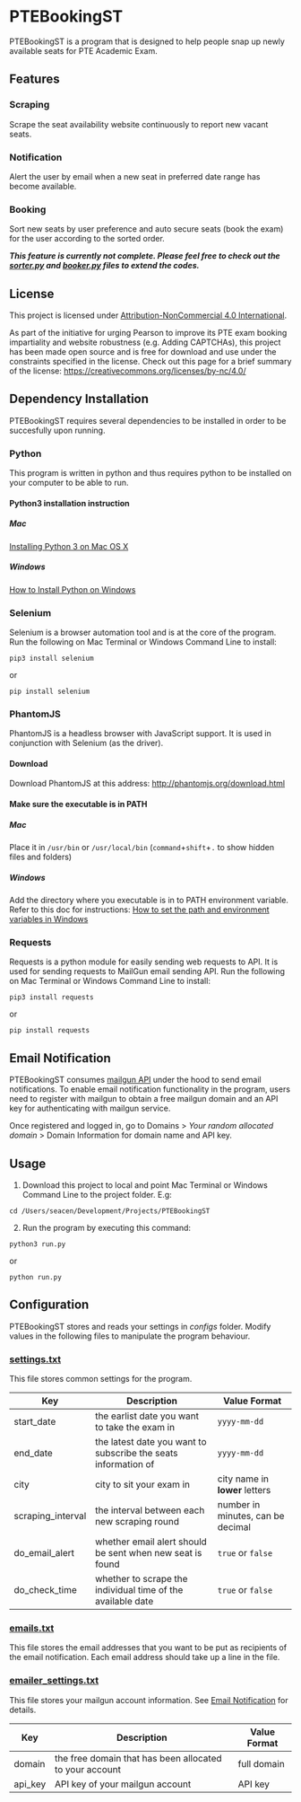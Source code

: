 # PTEBookingST
PTEBookingST is a program that is designed to help people snap up newly available seats for PTE Academic Exam.

## Features
### Scraping
Scrape the seat availability website continuously to report new vacant seats.
### Notification
Alert the user by email when a new seat in preferred date range has become available.
### Booking
Sort new seats by user preference and auto secure seats (book the exam) for the user according to the sorted order.

**_This feature is currently not complete. Please feel free to check out the [sorter.py](../master/sorter.py) and [booker.py](../master/booker.py) files to extend the codes._**

## License
This project is licensed under [Attribution-NonCommercial 4.0 International](https://creativecommons.org/licenses/by-nc/4.0/legalcode).

As part of the initiative for urging Pearson to improve its PTE exam booking impartiality and website robustness (e.g. Adding CAPTCHAs), this project has been made open source and is free for download and use under the constraints specified in the license. Check out this page for a brief summary of the license: https://creativecommons.org/licenses/by-nc/4.0/

## Dependency Installation
PTEBookingST requires several dependencies to be installed in order to be succesfully upon running.

### Python
This program is written in python and thus requires python to be installed on your computer to be able to run.
#### Python3 installation instruction
##### Mac
[Installing Python 3 on Mac OS X](http://python-guide-pt-br.readthedocs.io/en/latest/starting/install3/osx/)
##### Windows
[How to Install Python on Windows](https://www.howtogeek.com/197947/how-to-install-python-on-windows/)

### Selenium
Selenium is a browser automation tool and is at the core of the program. Run the following on Mac Terminal or Windows Command Line to install:
```
pip3 install selenium
```
or
```
pip install selenium
```

### PhantomJS
PhantomJS is a headless browser with JavaScript support. It is used in conjunction with Selenium (as the driver).
#### Download
Download PhantomJS at this address: http://phantomjs.org/download.html
#### Make sure the executable is in PATH
##### Mac
Place it in `/usr/bin` or `/usr/local/bin`  (`command`+`shift`+`.` to show hidden files and folders)
##### Windows
Add the directory where you executable is in to PATH environment variable. Refer to this doc for instructions: [How to set the path and environment variables in Windows](https://www.computerhope.com/issues/ch000549.htm)

### Requests
Requests is a python module for easily sending web requests to API. It is used for sending requests to MailGun email sending API. Run the following on Mac Terminal or Windows Command Line to install:
```
pip3 install requests
```
or
```
pip install requests
```
## Email Notification
PTEBookingST consumes [mailgun API](https://www.mailgun.com/) under the hood to send email notifications. To enable email notification functionality in the program, users need to register with mailgun to obtain a free mailgun domain and an API key for authenticating with mailgun service.

Once registered and logged in, go to Domains > _Your random allocated domain_ > Domain Information for domain name and API key.

## Usage
1. Download this project to local and point Mac Terminal or Windows Command Line to the project folder. E.g:
```
cd /Users/seacen/Development/Projects/PTEBookingST
```
2. Run the program by executing this command:
```
python3 run.py
```
or
```
python run.py
```

## Configuration
PTEBookingST stores and reads your settings in _configs_ folder. Modify values in the following files to manipulate the program behaviour.
### [settings.txt](../master/configs/settings.txt)
This file stores common settings for the program.

| Key | Description | Value Format |
| --- | --- | --- |
| start_date | the earlist date you want to take the exam in | `yyyy-mm-dd` |
| end_date | the latest date you want to subscribe the seats information of | `yyyy-mm-dd` |
| city | city to sit your exam in | city name in **lower** letters |
| scraping_interval | the interval between each new scraping round | number in minutes, can be decimal |
| do_email_alert | whether email alert should be sent when new seat is found | `true` or `false` |
| do_check_time | whether to scrape the individual time of the available date | `true` or `false` |

### [emails.txt](../master/configs/emails.txt)
This file stores the email addresses that you want to be put as recipients of the email notification. Each email address should take up a line in the file.

### [emailer_settings.txt](../master/configs/emailer_settings.txt)
This file stores your mailgun account information. See [Email Notification](#email-notification) for details.

| Key | Description | Value Format |
| --- | --- | --- |
| domain | the free domain that has been allocated to your account | full domain |
| api_key | API key of your mailgun account | API key |
